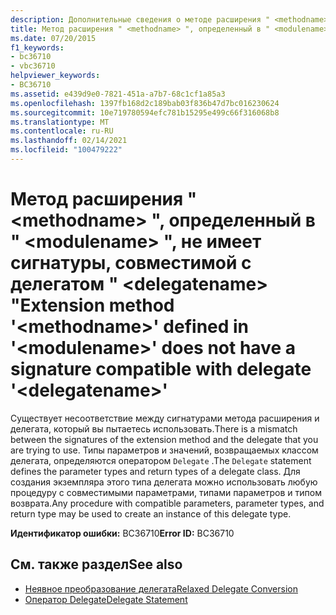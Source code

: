 ```yaml
---
description: Дополнительные сведения о методе расширения " <methodname> ", определенном в " <modulename> ", не имеет сигнатуры, совместимой с делегатом " <delegatename> ".
title: Метод расширения " <methodname> ", определенный в " <modulename> ", не имеет сигнатуры, совместимой с делегатом " <delegatename> "
ms.date: 07/20/2015
f1_keywords:
- bc36710
- vbc36710
helpviewer_keywords:
- BC36710
ms.assetid: e439d9e0-7821-451a-a7b7-68c1cf1a85a3
ms.openlocfilehash: 1397fb168d2c189bab03f836b47d7bc016230624
ms.sourcegitcommit: 10e719780594efc781b15295e499c66f316068b8
ms.translationtype: MT
ms.contentlocale: ru-RU
ms.lasthandoff: 02/14/2021
ms.locfileid: "100479222"
---
```

# <a name="extension-method-methodname-defined-in-modulename-does-not-have-a-signature-compatible-with-delegate-delegatename"></a><span data-ttu-id="5c560-103">Метод расширения " \<methodname> ", определенный в " \<modulename> ", не имеет сигнатуры, совместимой с делегатом " \<delegatename> "</span><span class="sxs-lookup"><span data-stu-id="5c560-103">Extension method '\<methodname>' defined in '\<modulename>' does not have a signature compatible with delegate '\<delegatename>'</span></span>

<span data-ttu-id="5c560-104">Существует несоответствие между сигнатурами метода расширения и делегата, который вы пытаетесь использовать.</span><span class="sxs-lookup"><span data-stu-id="5c560-104">There is a mismatch between the signatures of the extension method and the delegate that you are trying to use.</span></span> <span data-ttu-id="5c560-105">Типы параметров и значений, возвращаемых классом делегата, определяются оператором `Delegate` .</span><span class="sxs-lookup"><span data-stu-id="5c560-105">The `Delegate` statement defines the parameter types and return types of a delegate class.</span></span> <span data-ttu-id="5c560-106">Для создания экземпляра этого типа делегата можно использовать любую процедуру с совместимыми параметрами, типами параметров и типом возврата.</span><span class="sxs-lookup"><span data-stu-id="5c560-106">Any procedure with compatible parameters, parameter types, and return type may be used to create an instance of this delegate type.</span></span>  
  
 <span data-ttu-id="5c560-107">**Идентификатор ошибки:** BC36710</span><span class="sxs-lookup"><span data-stu-id="5c560-107">**Error ID:** BC36710</span></span>  
  
## <a name="see-also"></a><span data-ttu-id="5c560-108">См. также раздел</span><span class="sxs-lookup"><span data-stu-id="5c560-108">See also</span></span>

- [<span data-ttu-id="5c560-109">Неявное преобразование делегата</span><span class="sxs-lookup"><span data-stu-id="5c560-109">Relaxed Delegate Conversion</span></span>](../programming-guide/language-features/delegates/relaxed-delegate-conversion.md)
- [<span data-ttu-id="5c560-110">Оператор Delegate</span><span class="sxs-lookup"><span data-stu-id="5c560-110">Delegate Statement</span></span>](../language-reference/statements/delegate-statement.md)
